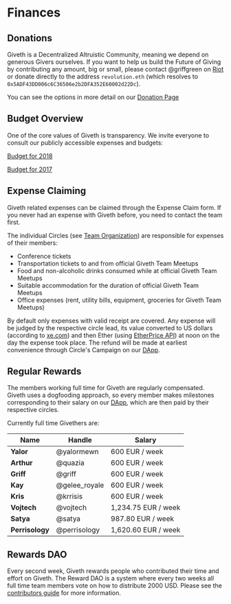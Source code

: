 # Finances

## <a name="donations">Donations</a>

Giveth is a Decentralized Altruistic Community, meaning we depend on generous Givers ourselves. If you want to help us build the Future of Giving by contributing any amount, big or small, please contact @griffgreen on [Riot](http://riot.giveth.io) or donate directly to the address ```revolution.eth``` (which resolves to ```0x5ADF43DD006c6C36506e2b2DFA352E60002d22Dc```).

You can see the options in more detail on our [Donation Page](https://donate.giveth.io)

## <a name="finances_budget">Budget Overview</a>
One of the core values of Giveth is transparency. We invite everyone to consult our publicly accessible expenses and budgets:

 [Budget for 2018](https://docs.google.com/spreadsheets/d/1Qg7OiQ42jmsW3HCgtGA-v5NfxMEAR5SMo_oc7AtEqTE/edit?usp=sharing)

 [Budget for 2017](https://docs.google.com/spreadsheets/d/1Qg7OiQ42jmsW3HCgtGA-v5NfxMEAR5SMo_oc7AtEqTE/edit?usp=sharing)

## <a name="finances_expenses">Expense Claiming</a>

Giveth related expenses can be claimed through the Expense Claim form. If you never had an expense with Giveth before, you need to contact the team first.

The individual Circles (see [Team Organization](../dac/team-organisation/)) are responsible for expenses of their members:

- Conference tickets
- Transportation tickets to and from official Giveth Team Meetups
- Food and non-alcoholic drinks consumed while at official Giveth Team Meetups
- Suitable accommodation for the duration of official Giveth Team Meetups
- Office expenses (rent,  utility bills, equipment, groceries for Giveth Team Meetups)

By default only expenses with valid receipt are covered. Any expense will be judged by the respective circle lead, its value converted to US dollars (according to [xe.com](http://www.xe.com)) and then Ether (using [EtherPrice API](https://etherchain.org/documentation/api/)) at noon on the day the expense took place. The refund will be made at earliest convenience through Circle's Campaign on our [DApp](https://alpha.giveth.io/).

## <a name="finances_regular">Regular Rewards</a>

The members working full time for Giveth are regularly compensated. Giveth uses a dogfooding approach, so every member makes milestones corresponding to their salary on our [DApp](https://alpha.giveth.io/), which are then paid by their respective circles.

Currently full time Givethers are:

Name | Handle | Salary
-----|--------|-------
**Yalor**  | @yalormewn | 600 EUR / week
**Arthur** | @quazia | 600 EUR / week
**Griff** | @griff | 600 EUR / week
**Kay** | @gelee_royale | 600 EUR / week
**Kris** | @krrisis | 600 EUR / week
**Vojtech** | @vojtech | 1,234.75 EUR / week
**Satya** | @satya | 987.80 EUR / week
**Perrisology** | @perrisology | 1,620.60 EUR / week


## <a name="finances_reward_dao">Rewards DAO</a>

Every second week, Giveth rewards people who contributed their time and effort on Giveth. The Reward DAO is a system where every two weeks all full time team members vote on how to distribute 2000 USD. Please see the [contributors guide](../dac/contributors-guide/) for more information.
